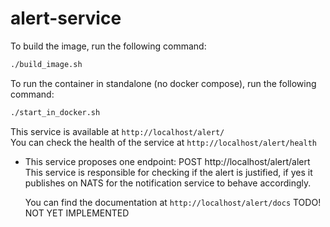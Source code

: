 # alert-service

To build the image, run the following command:

```bash
./build_image.sh
```

To run the container in standalone (no docker compose), run the following command:

```bash
./start_in_docker.sh
```

This service is available at `http://localhost/alert/`
    <br>You can check the health of the service at `http://localhost/alert/health`

- This service proposes one endpoint: POST http://localhost/alert/alert
  <br><t>This service is responsible for checking if the alert is justified, if yes it publishes on NATS
  for the notification service to behave accordingly.

  You can find the documentation at `http://localhost/alert/docs` TODO! NOT YET IMPLEMENTED
